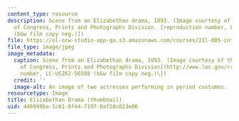 ```yaml
---
content_type: resource
description: Scene from an Elizabethan drama, 1893. (Image courtesy of the Library
  of Congress, Prints and Photographs Division. [reproduction number, LC-USZ62-56588
  (b&w film copy neg.)])
file: https://ol-ocw-studio-app-qa.s3.amazonaws.com/courses/21l-005-introduction-to-drama-fall-2004/4d6949ba1c618f4471970af28c623e06_21l-005f04-th.jpg
file_type: image/jpeg
image_metadata:
  caption: Scene from an Elizabethan drama, 1893. (Image courtesy of the [Library
    of Congress, Prints and Photographs Division](http://www.loc.gov/rr/print). \[reproduction
    number, LC-USZ62-56588 (b&w film copy neg.)\])
  credit: ''
  image-alt: An image of two actresses performing in period costumes.
resourcetype: Image
title: Elizabethan Drama (thumbnail)
uid: 4d6949ba-1c61-8f44-7197-0af28c623e06
---
```

